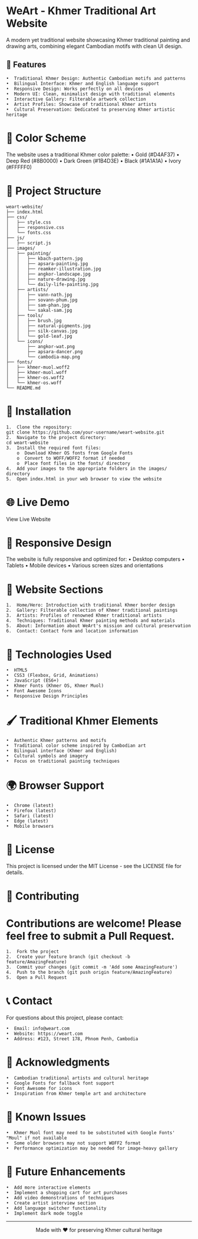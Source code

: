 # WeArt - Khmer Traditional Art Website
A modern yet traditional website showcasing Khmer traditional painting and drawing arts, combining elegant Cambodian motifs with clean UI design.

## 🌟 Features
    •  Traditional Khmer Design: Authentic Cambodian motifs and patterns
    •  Bilingual Interface: Khmer and English language support
    •  Responsive Design: Works perfectly on all devices
    •  Modern UI: Clean, minimalist design with traditional elements
    •  Interactive Gallery: Filterable artwork collection
    •  Artist Profiles: Showcase of traditional Khmer artists
    •  Cultural Preservation: Dedicated to preserving Khmer artistic heritage
# 🎨 Color Scheme
The website uses a traditional Khmer color palette:
    •  Gold (#D4AF37)
    •  Deep Red (#8B0000)
    •  Dark Green (#1B4D3E)
    •  Black (#1A1A1A)
    •  Ivory (#FFFFF0)
# 📁 Project Structure

    weart-website/
    ├── index.html
    ├── css/
    │   ├── style.css
    │   ├── responsive.css
    │   └── fonts.css
    ├── js/
    │   ├── script.js
    ├── images/
    │   ├── painting/
    │   │   ├── kbach-pattern.jpg
    │   │   ├── apsara-painting.jpg
    │   │   ├── reamker-illustration.jpg
    │   │   ├── angkor-landscape.jpg
    │   │   ├── nature-drawing.jpg
    │   │   └── daily-life-painting.jpg
    │   ├── artists/
    │   │   ├── vann-nath.jpg
    │   │   ├── sovann-phum.jpg
    │   │   ├── sam-phan.jpg
    │   │   └── sakal-sam.jpg  
    │   ├── tools/
    │   │   ├── brush.jpg
    │   │   ├── natural-pigments.jpg
    │   │   ├── silk-canvas.jpg
    │   │   └── gold-leaf.jpg
    │   └── icons/
    │       ├── angkor-wat.png
    │       ├── apsara-dancer.png
    │       └── cambodia-map.png
    ├── fonts/
    │   ├── khmer-muol.woff2
    │   ├── khmer-muol.woff
    │   ├── khmer-os.woff2
    │   └── khmer-os.woff
    └── README.md
# 🚀 Installation
    1.  Clone the repository:
    git clone https://github.com/your-username/weart-website.git
    2.  Navigate to the project directory:
    cd weart-website
    3.  Install the required font files:
        o  Download Khmer OS fonts from Google Fonts
        o  Convert to WOFF/WOFF2 format if needed
        o  Place font files in the fonts/ directory
    4.  Add your images to the appropriate folders in the images/ directory
    5.  Open index.html in your web browser to view the website
# 🌐 Live Demo
View Live Website
# 📱 Responsive Design
The website is fully responsive and optimized for:
    •  Desktop computers
    •  Tablets
    •  Mobile devices
    •  Various screen sizes and orientations
# 🎯 Website Sections
    1.  Home/Hero: Introduction with traditional Khmer border design
    2.  Gallery: Filterable collection of Khmer traditional paintings
    3.  Artists: Profiles of renowned Khmer traditional artists
    4.  Techniques: Traditional Khmer painting methods and materials
    5.  About: Information about WeArt's mission and cultural preservation
    6.  Contact: Contact form and location information
# 🔧 Technologies Used
    •  HTML5
    •  CSS3 (Flexbox, Grid, Animations)
    •  JavaScript (ES6+)
    •  Khmer Fonts (Khmer OS, Khmer Muol)
    •  Font Awesome Icons
    •  Responsive Design Principles
# 🖌 Traditional Khmer Elements
    •  Authentic Khmer patterns and motifs
    •  Traditional color scheme inspired by Cambodian art
    •  Bilingual interface (Khmer and English)
    •  Cultural symbols and imagery
    •  Focus on traditional painting techniques
# 🌍 Browser Support
    •  Chrome (latest)
    •  Firefox (latest)
    •  Safari (latest)
    •  Edge (latest)
    •  Mobile browsers
# 📝 License
This project is licensed under the MIT License - see the LICENSE file for details.
# 🤝 Contributing
# Contributions are welcome! Please feel free to submit a Pull Request.
    1.  Fork the project
    2.  Create your feature branch (git checkout -b feature/AmazingFeature)
    3.  Commit your changes (git commit -m 'Add some AmazingFeature')
    4.  Push to the branch (git push origin feature/AmazingFeature)
    5.  Open a Pull Request
# 📞 Contact
For questions about this project, please contact:

    •  Email: info@weart.com
    •  Website: https://weart.com
    •  Address: #123, Street 178, Phnom Penh, Cambodia
# 🙏 Acknowledgments
    •  Cambodian traditional artists and cultural heritage
    •  Google Fonts for fallback font support
    •  Font Awesome for icons
    •  Inspiration from Khmer temple art and architecture
# 🐛 Known Issues
    •  Khmer Muol font may need to be substituted with Google Fonts' "Moul" if not available
    •  Some older browsers may not support WOFF2 format
    •  Performance optimization may be needed for image-heavy gallery
# 🔮 Future Enhancements
    •  Add more interactive elements
    •  Implement a shopping cart for art purchases
    •  Add video demonstrations of techniques
    •  Create artist interview section
    •  Add language switcher functionality
    •  Implement dark mode toggle
________________________________________
<div align="center"> Made with ❤️ for preserving Khmer cultural heritage </div>








